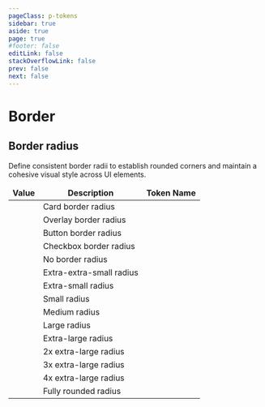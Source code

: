 ```yaml
---
pageClass: p-tokens
sidebar: true
aside: true
page: true
#footer: false
editLink: false
stackOverflowLink: false
prev: false
next: false
---
```


<script setup lang="ts">
import SwagTokenBorderPreview from '../components/tokens/SwagTokensBorderPreview.vue'
import CodeSnippet from '../components/codesnippet/CodeSnippet.vue'
</script>

# Border

## Border radius

Define consistent border radii to establish rounded corners and maintain a cohesive visual style across UI elements.

| Value                                                | Description              | Token Name                                              |
| ---------------------------------------------------- | ------------------------ | ------------------------------------------------------- |
| <SwagTokenBorderPreview borderRadius="0.5rem"/>      | Card border radius       | <CodeSnippet buttonText="--border-radius-card"/>     |
| <SwagTokenBorderPreview borderRadius="0.25rem"/>     | Overlay border radius    | <CodeSnippet buttonText="--border-radius-overlay"/>  |
| <SwagTokenBorderPreview borderRadius="0.25rem"/>     | Button border radius     | <CodeSnippet buttonText="--border-radius-button"/>   |
| <SwagTokenBorderPreview borderRadius="0.25rem"/>     | Checkbox border radius   | <CodeSnippet buttonText="--border-radius-checkbox"/> |
| <SwagTokenBorderPreview borderRadius="0rem"/>        | No border radius         | <CodeSnippet buttonText="--border-radius-none"/>     |
| <SwagTokenBorderPreview borderRadius="0.125rem"/>    | Extra-extra-small radius | <CodeSnippet buttonText="--border-radius-2xs"/>      |
| <SwagTokenBorderPreview borderRadius="0.25rem"/>     | Extra-small radius       | <CodeSnippet buttonText="--border-radius-xs"/>       |
| <SwagTokenBorderPreview borderRadius="0.375rem"/>    | Small radius             | <CodeSnippet buttonText="--border-radius-s"/>        |
| <SwagTokenBorderPreview borderRadius="0.5rem"/>      | Medium radius            | <CodeSnippet buttonText="--border-radius-m"/>        |
| <SwagTokenBorderPreview borderRadius="0.75rem"/>     | Large radius             | <CodeSnippet buttonText="--border-radius-l"/>        |
| <SwagTokenBorderPreview borderRadius="1rem"/>        | Extra-large radius       | <CodeSnippet buttonText="--border-radius-xl"/>       |
| <SwagTokenBorderPreview borderRadius="1.25rem"/>     | 2x extra-large radius    | <CodeSnippet buttonText="--border-radius-2xl"/>      |
| <SwagTokenBorderPreview borderRadius="1.5rem"/>      | 3x extra-large radius    | <CodeSnippet buttonText="--border-radius-3xl"/>      |
| <SwagTokenBorderPreview borderRadius="2rem"/>        | 4x extra-large radius    | <CodeSnippet buttonText="--border-radius-4xl"/>      |
| <SwagTokenBorderPreview borderRadius="624.9375rem"/> | Fully rounded radius     | <CodeSnippet buttonText="--border-radius-round"/>    |

<style scoped>
table, th, td {
  border: none;
  margin: 0;
  border-spacing: 0;
  border-collapse: collapse;
}

.vp-doc table {
  table-layout: auto;
  width: 100%;
  border-collapse: collapse;
  border: 1px solid var(--c-white-200) !important;
  margin-bottom: 20px;
  border-radius: 10px;
}

.vp-doc th {
  border: none !important;
  background-color: var(--c-white-100) !important;
  border-bottom: 1px solid var(--c-white-200) !important;
}

.vp-doc td {
  width: 25% !important;
}

.vp-doc tr {
  background: white !important;
  border: none !important;
  border-bottom: 1px solid var(--c-white-200) !important;
}

.vp-doc tr:last-child {
  border-bottom: none !important;
}
</style>
